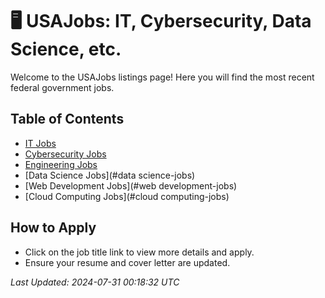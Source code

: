 
# 🖥️ USAJobs: IT, Cybersecurity, Data Science, etc.

Welcome to the USAJobs listings page! Here you will find the most recent federal government jobs.

## Table of Contents
- [IT Jobs](#it-jobs)
- [Cybersecurity Jobs](#cybersecurity-jobs)
- [Engineering Jobs](#engineering-jobs)
- [Data Science Jobs](#data science-jobs)
- [Web Development Jobs](#web development-jobs)
- [Cloud Computing Jobs](#cloud computing-jobs)


## How to Apply
- Click on the job title link to view more details and apply.
- Ensure your resume and cover letter are updated.

*Last Updated: 2024-07-31 00:18:32 UTC*

